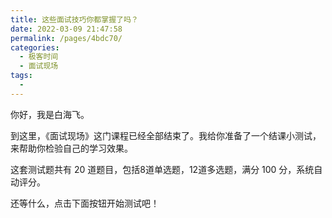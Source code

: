 ```yaml
---
title: 这些面试技巧你都掌握了吗？
date: 2022-03-09 21:47:58
permalink: /pages/4bdc70/
categories:
  - 极客时间
  - 面试现场
tags:
  - 
---
```

<p>你好，我是白海飞。</p><p>到这里，《面试现场》这门课程已经全部结束了。我给你准备了一个结课小测试，来帮助你检验自己的学习效果。</p><p>这套测试题共有 20 道题目，包括8道单选题，12道多选题，满分 100 分，系统自动评分。</p><p>还等什么，点击下面按钮开始测试吧！</p><p><a href="http://time.geekbang.org/quiz/intro?act_id=147&exam_id=327"><img src="https://static001.geekbang.org/resource/image/28/a4/28d1be62669b4f3cc01c36466bf811a4.png?wh=1142*201" alt=""></a></p><!-- [[[read_end]]] -->